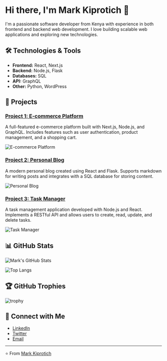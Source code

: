 # Hi there, I'm Mark Kiprotich 👋

I'm a passionate software developer from Kenya with experience in both frontend and backend web development. I love building scalable web applications and exploring new technologies.

## 🛠️ Technologies & Tools

- **Frontend:** React, Next.js
- **Backend:** Node.js, Flask
- **Databases:** SQL
- **API:** GraphQL
- **Other:** Python, WordPress

## 🚀 Projects

### [Project 1: E-commerce Platform](https://github.com/yourusername/project1)
A full-featured e-commerce platform built with Next.js, Node.js, and GraphQL. Includes features such as user authentication, product management, and a shopping cart.

![E-commerce Platform](https://path-to-your-image.com/ecommerce.png)

### [Project 2: Personal Blog](https://github.com/yourusername/project2)
A modern personal blog created using React and Flask. Supports markdown for writing posts and integrates with a SQL database for storing content.

![Personal Blog](https://path-to-your-image.com/blog.png)

### [Project 3: Task Manager](https://github.com/yourusername/project3)
A task management application developed with Node.js and React. Implements a RESTful API and allows users to create, read, update, and delete tasks.

![Task Manager](https://path-to-your-image.com/task-manager.png)

## 📊 GitHub Stats

![Mark's GitHub Stats](https://github-readme-stats.vercel.app/api?username=yourusername&show_icons=true&theme=radical)

![Top Langs](https://github-readme-stats.vercel.app/api/top-langs/?username=yourusername&layout=compact&theme=radical)

## 🏆 GitHub Trophies

![trophy](https://github-profile-trophy.vercel.app/?username=yourusername&theme=onedark)

## 🔗 Connect with Me

- [LinkedIn](https://www.linkedin.com/in/yourusername/)
- [Twitter](https://twitter.com/yourusername)
- [Email](mailto:your.email@example.com)

---

⭐️ From [Mark Kiprotich](https://github.com/yourusername)
